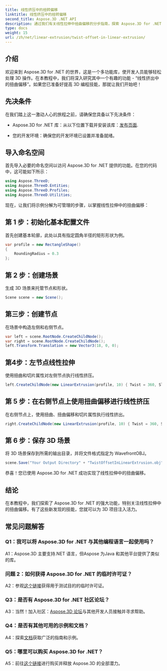 ```yaml
---
title: 线性挤压中的扭转偏移
linktitle: 线性挤压中的扭转偏移
second_title: Aspose.3D .NET API
description: 通过我们有关线性拉伸中扭曲偏移的分步指南，探索 Aspose.3D for .NET 的魔力。轻松提升您的 3D 项目。
type: docs
weight: 15
url: /zh/net/linear-extrusion/twist-offset-in-linear-extrusion/
---
```

## 介绍

欢迎来到 Aspose.3D for .NET 的世界，这是一个多功能库，使开发人员能够轻松处理 3D 操作。在本教程中，我们将深入研究其中一个有趣的功能 - “线性挤出中的扭曲偏移”。如果您已准备好提高 3D 编程技能，那就让我们开始吧！

## 先决条件

在我们踏上这一激动人心的旅程之前，请确保您具备以下先决条件：

-  Aspose.3D for .NET 库：从以下位置下载并安装该库：[发布页面](https://releases.aspose.com/3d/net/).

- 您的开发环境：确保您的开发环境已设置并准备就绪。

## 导入命名空间

首先导入必要的命名空间以访问 Aspose.3D for .NET 提供的功能。在您的代码中，这可能如下所示：

```csharp
using Aspose.ThreeD;
using Aspose.ThreeD.Entities;
using Aspose.ThreeD.Profiles;
using Aspose.ThreeD.Utilities;
```

现在，让我们将示例分解为可管理的步骤，以掌握线性拉伸中的扭曲偏移：

## 第 1 步：初始化基本配置文件

首先创建基本轮廓，此处以具有指定圆角半径的矩形形状为例。

```csharp
var profile = new RectangleShape()
{
    RoundingRadius = 0.3
};
```

## 第 2 步：创建场景

生成 3D 场景来托管节点和形状。

```csharp
Scene scene = new Scene();
```

## 第三步：创建节点

在场景中构造左侧和右侧节点。

```csharp
var left = scene.RootNode.CreateChildNode();
var right = scene.RootNode.CreateChildNode();
left.Transform.Translation = new Vector3(18, 0, 0);
```

## 第4步：左节点线性拉伸

使用扭曲和切片属性对左侧节点执行线性挤压。

```csharp
left.CreateChildNode(new LinearExtrusion(profile, 10) { Twist = 360, Slices = 100 });
```

## 第 5 步：在右侧节点上使用扭曲偏移进行线性挤压

在右侧节点上，使用扭曲、扭曲偏移和切片属性执行线性挤出。

```csharp
right.CreateChildNode(new LinearExtrusion(profile, 10) { Twist = 360, Slices = 100, TwistOffset = new Vector3(3, 0, 0) });
```

## 第 6 步：保存 3D 场景

将 3D 场景保存到所需的输出目录，并将文件格式指定为 WavefrontOBJ。

```csharp
scene.Save("Your Output Directory" + "TwistOffsetInLinearExtrusion.obj", FileFormat.WavefrontOBJ);
```

恭喜！您已使用 Aspose.3D for .NET 成功实现了线性拉伸中的扭曲偏移。

## 结论

在本教程中，我们探索了 Aspose.3D for .NET 的强大功能，特别关注线性拉伸中的扭曲偏移。有了这些新发现的技能，您就可以为 3D 项目注入活力。

## 常见问题解答

### Q1：我可以将 Aspose.3D for .NET 与其他编程语言一起使用吗？

A1：Aspose.3D 主要支持.NET 语言，但Aspose 为Java 和其他平台提供了类似的库。

### 问题 2：如何获得 Aspose.3D for .NET 的临时许可证？

 A2：参观[这个链接](https://purchase.aspose.com/temporary-license/)获得用于测试目的的临时许可证。

### Q3：是否有 Aspose.3D for .NET 社区论坛？

A3：当然！加入社区：[Aspose.3D 论坛](https://forum.aspose.com/c/3d/18)与其他开发人员接触并寻求帮助。

### Q4：是否有其他可用的示例和文档？

A4：探索[文档](https://reference.aspose.com/3d/net/)获取广泛的指南和示例。

### Q5：哪里可以购买 Aspose.3D for .NET？

 A5：前往[这个链接](https://purchase.aspose.com/buy)进行购买并释放 Aspose.3D 的全部潜力。